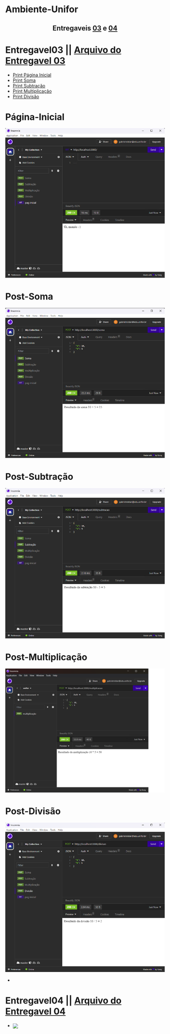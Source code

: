 # Ambiente-Unifor

<h2 align='center'>Entregaveis <a href="Entregavel03">03</a> e <a href="Entregavel04">04</a></h2>

# Entregavel03 || <a href="https://github.com/gabrielroldann/Ambiente-Unifor/tree/main/Entregavel03">Arquivo do Entregavel 03</a>

- <a href="#Página-Inicial">Print Página Inicial</a>
- <a href="#Post-Soma">Print Soma</a>
- <a href="#Post-Subtração">Print Subtração</a>
- <a href="#Post-Multiplicação">Print Multiplicação</a>
- <a href="#Post-Divisão">Print Divisão</a>

# Página-Inicial
<img src='Entregavel03/assets/pag-Inicial.png'>

# Post-Soma
<img src='Entregavel03/assets/soma.png'>

# Post-Subtração
<img src='Entregavel03/assets/subtracao.png'>

# Post-Multiplicação
<img src='Entregavel03/assets/multiplicacao.png'>

# Post-Divisão
<img src='Entregavel03/assets/divisao.png'>

-

# Entregavel04 || <a href="https://github.com/gabrielroldann/Ambiente-Unifor/tree/main/Entregavel04">Arquivo do Entregavel 04</a>

- <img align='center' src="Entregavel04/assets/printTests">
